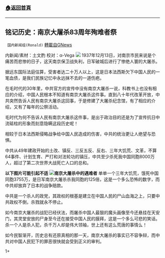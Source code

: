 ###  [:house:返回首頁](https://github.com/ourhimalayas/txt)
---

## 铭记历史：南京大屠杀83周年殉难者祭
` 国内新闻组(Ronald)` [轉載自GNews](https://gnews.org/zh-hans/648038/)

内新闻/素材：土文酌 校对：α-Vega
![]()![](https://gnews-media-offload.s3.amazonaws.com/wp-content/uploads/2020/12/14053850/image0-1-12.jpg)
1937年12月13日，对南京市民来说是个痛苦而悲惨的日子，这天南京保卫战失利，日军破城后进行了惨绝人寰的大屠杀。

据远东国际法庭估算，受害者达二十万人以上，这是日本法西斯欠下中国人民的一笔血债，是我们民族记忆中永远抹不去的一道伤疤。

在毛时代的30年里，中共官方的宣传中没有南京大屠杀一说，科教书上也没有相应的介绍，中国人民根本不知道有南京大屠杀这件事。直到八十年代改革开放，中共突然告诉人民有南京大屠杀这回事，于是修建了大屠杀纪念馆，有了相应的介绍，又有了每年的公祭活动。

毛时代为何不告诉人民有南京大屠杀这件事，是出于政治目的还是为了宣传抗日中流砥柱的形象而刻意隐瞒这段历史呢！

相较于日本法西斯侵略战争给中国人民造成的伤害，中共的统治更让人绝望与恐惧。

中共从49年建政开始的土改、镇反、三反五反、反右、三年大饥荒、文革，不算64事件、计划生育、严打和对法轮功的镇压，中共至少杀死我中国同胞8000万人，超过了第二次世界大战死亡人口的总和。

**以下图片可能引起不适**
![]()![](https://gnews-media-offload.s3.amazonaws.com/wp-content/uploads/2020/12/14055302/image1_%E5%89%AF%E6%9C%AC.jpg)**南京大屠杀中的遇难者**
单单一个三年大饥荒，饿死中国同胞3755万，是日军南京大屠杀杀我同胞的125倍，这是一个多么恐怖的数字，而中共却放弃了日本的战争赔款。

中共是一个杀人的政党，其政权的根基是建立在中国人民的尸山血海之上，只要中共政权不倒，杀戮就永不停止。

如今南京大屠杀的战犯已经伏法，而屠杀中国人最狠的魔头画像至今还悬挂在天安门，其灵堂安放的尸身至今还在接受中国人民的膜拜，这是一个多么可悲的笑话。杀一个人是杀人犯，杀千万人却是伟大领袖，世上还有这么荒唐的事情么！

如今民智渐开，历史总有还原真相的那一天，南京大屠杀的事实已不容争辩，而中共对中国人民犯下的罪恶很快就会受到正义的审判。

1+

